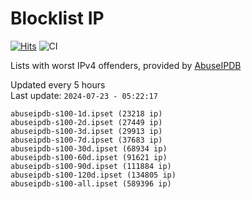 # Blocklist IP

[![Hits](https://hits.seeyoufarm.com/api/count/incr/badge.svg?url=https%3A%2F%2Fgithub.com%2Fborestad%2Fblocklist-ip%2F&count_bg=%2379C83D&title_bg=%23555555&icon=&icon_color=%23E7E7E7&title=hits&edge_flat=false)](https://hits.seeyoufarm.com)  ![CI](https://img.shields.io/github/workflow/status/borestad/blocklist-ip/CI?style=flat-square)

Lists with worst IPv4 offenders, provided by [AbuseIPDB](https://www.abuseipdb.com/)

<!-- FOOTER-PLACEHOLDER -->
Updated every 5 hours<br>
Last update: `2024-07-23 - 05:22:17`
```
abuseipdb-s100-1d.ipset (23218 ip)
abuseipdb-s100-2d.ipset (27449 ip)
abuseipdb-s100-3d.ipset (29913 ip)
abuseipdb-s100-7d.ipset (37683 ip)
abuseipdb-s100-30d.ipset (68934 ip)
abuseipdb-s100-60d.ipset (91621 ip)
abuseipdb-s100-90d.ipset (111884 ip)
abuseipdb-s100-120d.ipset (134805 ip)
abuseipdb-s100-all.ipset (589396 ip)
```

